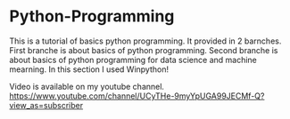 # Python-Programming

This is a tutorial of basics python programming. 
It provided in 2 barnches. 
First branche is about basics of python programming.
Second branche is about basics of python programming for data science and machine mearning. In this section I used Winpython!

Video is available on my youtube channel.
https://www.youtube.com/channel/UCyTHe-9myYpUGA99JECMf-Q?view_as=subscriber
